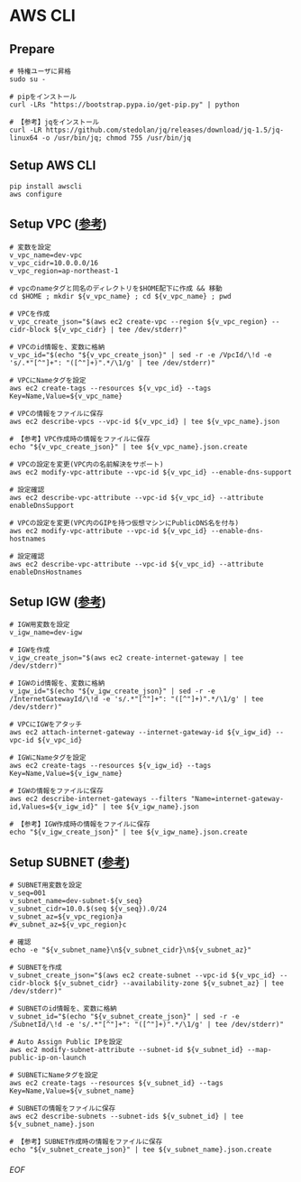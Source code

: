 # AWS CLI

## Prepare
    # 特権ユーザに昇格
    sudo su -
    
    # pipをインストール
    curl -LRs "https://bootstrap.pypa.io/get-pip.py" | python
    
    # 【参考】jqをインストール
    curl -LR https://github.com/stedolan/jq/releases/download/jq-1.5/jq-linux64 -o /usr/bin/jq; chmod 755 /usr/bin/jq


## Setup AWS CLI
    pip install awscli
    aws configure


## Setup VPC ([参考](http://www.simpline.co.jp/tech/?p=267))

    # 変数を設定
    v_vpc_name=dev-vpc
    v_vpc_cidr=10.0.0.0/16
    v_vpc_region=ap-northeast-1
    
    # vpcのnameタグと同名のディレクトリを$HOME配下に作成 && 移動
    cd $HOME ; mkdir ${v_vpc_name} ; cd ${v_vpc_name} ; pwd
    
    # VPCを作成
    v_vpc_create_json="$(aws ec2 create-vpc --region ${v_vpc_region} --cidr-block ${v_vpc_cidr} | tee /dev/stderr)"
    
    # VPCのid情報を、変数に格納
    v_vpc_id="$(echo "${v_vpc_create_json}" | sed -r -e /VpcId/\!d -e 's/.*"[^"]+": "([^"]+)".*/\1/g' | tee /dev/stderr)"
    
    # VPCにNameタグを設定
    aws ec2 create-tags --resources ${v_vpc_id} --tags Key=Name,Value=${v_vpc_name}
    
    # VPCの情報をファイルに保存
    aws ec2 describe-vpcs --vpc-id ${v_vpc_id} | tee ${v_vpc_name}.json
    
    # 【参考】VPC作成時の情報をファイルに保存
    echo "${v_vpc_create_json}" | tee ${v_vpc_name}.json.create
    
    # VPCの設定を変更(VPC内の名前解決をサポート)
    aws ec2 modify-vpc-attribute --vpc-id ${v_vpc_id} --enable-dns-support
    
    # 設定確認
    aws ec2 describe-vpc-attribute --vpc-id ${v_vpc_id} --attribute enableDnsSupport
    
    # VPCの設定を変更(VPC内のGIPを持つ仮想マシンにPublicDNS名を付与)
    aws ec2 modify-vpc-attribute --vpc-id ${v_vpc_id} --enable-dns-hostnames
    
    # 設定確認
    aws ec2 describe-vpc-attribute --vpc-id ${v_vpc_id} --attribute enableDnsHostnames


## Setup IGW ([参考](http://www.simpline.co.jp/tech/?p=267))

    # IGW用変数を設定
    v_igw_name=dev-igw
    
    # IGWを作成
    v_igw_create_json="$(aws ec2 create-internet-gateway | tee /dev/stderr)"
    
    # IGWのid情報を、変数に格納
    v_igw_id="$(echo "${v_igw_create_json}" | sed -r -e /InternetGatewayId/\!d -e 's/.*"[^"]+": "([^"]+)".*/\1/g' | tee /dev/stderr)"
    
    # VPCにIGWをアタッチ
    aws ec2 attach-internet-gateway --internet-gateway-id ${v_igw_id} --vpc-id ${v_vpc_id}
    
    # IGWにNameタグを設定
    aws ec2 create-tags --resources ${v_igw_id} --tags Key=Name,Value=${v_igw_name}
    
    # IGWの情報をファイルに保存
    aws ec2 describe-internet-gateways --filters "Name=internet-gateway-id,Values=${v_igw_id}" | tee ${v_igw_name}.json
    
    # 【参考】IGW作成時の情報をファイルに保存
    echo "${v_igw_create_json}" | tee ${v_igw_name}.json.create


## Setup SUBNET ([参考](http://www.simpline.co.jp/tech/?p=267))

    # SUBNET用変数を設定
    v_seq=001
    v_subnet_name=dev-subnet-${v_seq}
    v_subnet_cidr=10.0.$(seq ${v_seq}).0/24
    v_subnet_az=${v_vpc_region}a
    #v_subnet_az=${v_vpc_region}c
    
    # 確認
    echo -e "${v_subnet_name}\n${v_subnet_cidr}\n${v_subnet_az}"
    
    # SUBNETを作成
    v_subnet_create_json="$(aws ec2 create-subnet --vpc-id ${v_vpc_id} --cidr-block ${v_subnet_cidr} --availability-zone ${v_subnet_az} | tee /dev/stderr)"
    
    # SUBNETのid情報を、変数に格納
    v_subnet_id="$(echo "${v_subnet_create_json}" | sed -r -e /SubnetId/\!d -e 's/.*"[^"]+": "([^"]+)".*/\1/g' | tee /dev/stderr)"
    
    # Auto Assign Public IPを設定
    aws ec2 modify-subnet-attribute --subnet-id ${v_subnet_id} --map-public-ip-on-launch
    
    # SUBNETにNameタグを設定
    aws ec2 create-tags --resources ${v_subnet_id} --tags Key=Name,Value=${v_subnet_name}
    
    # SUBNETの情報をファイルに保存
    aws ec2 describe-subnets --subnet-ids ${v_subnet_id} | tee ${v_subnet_name}.json
    
    # 【参考】SUBNET作成時の情報をファイルに保存
    echo "${v_subnet_create_json}" | tee ${v_subnet_name}.json.create












###### EOF
